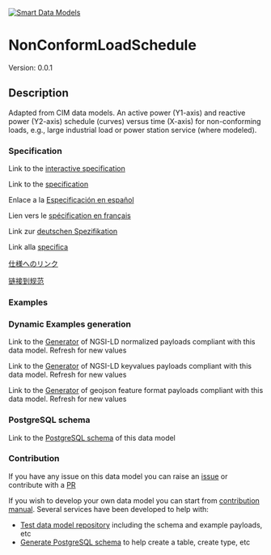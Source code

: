 [![Smart Data Models](https://smartdatamodels.org/wp-content/uploads/2022/01/SmartDataModels_logo.png "Logo")](https://smartdatamodels.org)
# NonConformLoadSchedule
Version: 0.0.1

## Description 

Adapted from CIM data models. An active power (Y1-axis) and reactive power (Y2-axis) schedule (curves) versus time (X-axis) for non-conforming loads, e.g., large industrial load or power station service (where modeled).
### Specification

Link to the [interactive specification](https://swagger.lab.fiware.org/?url=https://smart-data-models.github.io/dataModel.EnergyCIM/NonConformLoadSchedule/swagger.yaml)

Link to the [specification](https://github.com/smart-data-models/dataModel.EnergyCIM/blob/master/NonConformLoadSchedule/doc/spec.md)

Enlace a la [Especificación en español](https://github.com/smart-data-models/dataModel.EnergyCIM/blob/master/NonConformLoadSchedule/doc/spec_ES.md)

Lien vers le [spécification en français](https://github.com/smart-data-models/dataModel.EnergyCIM/blob/master/NonConformLoadSchedule/doc/spec_FR.md)

Link zur [deutschen Spezifikation](https://github.com/smart-data-models/dataModel.EnergyCIM/blob/master/NonConformLoadSchedule/doc/spec_DE.md)

Link alla [specifica](https://github.com/smart-data-models/dataModel.EnergyCIM/blob/master/NonConformLoadSchedule/doc/spec_IT.md)

[仕様へのリンク](https://github.com/smart-data-models/dataModel.EnergyCIM/blob/master/NonConformLoadSchedule/doc/spec_JA.md)

[链接到规范](https://github.com/smart-data-models/dataModel.EnergyCIM/blob/master/NonConformLoadSchedule/doc/spec_ZH.md)
### Examples
### Dynamic Examples generation

Link to the [Generator](https://smartdatamodels.org/extra/ngsi-ld_generator.php?schemaUrl=https://raw.githubusercontent.com/smart-data-models/dataModel.EnergyCIM/master/NonConformLoadSchedule/schema.json&email=info@smartdatamodels.org) of NGSI-LD normalized payloads compliant with this data model. Refresh for new values

Link to the [Generator](https://smartdatamodels.org/extra/ngsi-ld_generator_keyvalues.php?schemaUrl=https://raw.githubusercontent.com/smart-data-models/dataModel.EnergyCIM/master/NonConformLoadSchedule/schema.json&email=info@smartdatamodels.org) of NGSI-LD keyvalues payloads compliant with this data model. Refresh for new values

Link to the [Generator](https://smartdatamodels.org/extra/geojson_features_generator.php?schemaUrl=https://raw.githubusercontent.com/smart-data-models/dataModel.EnergyCIM/master/NonConformLoadSchedule/schema.json&email=info@smartdatamodels.org) of geojson feature format payloads compliant with this data model. Refresh for new values
### PostgreSQL schema

Link to the [PostgreSQL schema](https://smart-data-models.github.io/dataModel.EnergyCIM/NonConformLoadSchedule/schema.sql) of this data model
### Contribution

 If you have any issue on this data model you can raise an [issue](https://github.com/smart-data-models/dataModel.EnergyCIM/issues)  or contribute with a [PR](https://github.com/smart-data-models/dataModel.EnergyCIM/pulls)

 If you wish to develop your own data model you can start from [contribution manual](https://bit.ly/contribution_manual). Several services have been developed to help with: 
 - [Test data model repository](https://smartdatamodels.org/index.php/data-models-contribution-api/) including the schema and example payloads, etc
 - [Generate PostgreSQL schema](https://smartdatamodels.org/index.php/sql-service/) to help create a table, create type, etc
